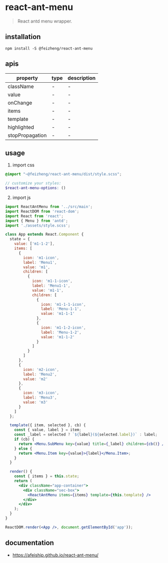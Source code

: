 # react-ant-menu
> React antd menu wrapper.

## installation
```shell
npm install -S @feizheng/react-ant-menu
```

## apis
| property        | type | description |
| --------------- | ---- | ----------- |
| className       | -    | -           |
| value           | -    | -           |
| onChange        | -    | -           |
| items           | -    | -           |
| template        | -    | -           |
| highlighted     | -    | -           |
| stopPropagation | -    | -           |

## usage
1. import css
  ```scss
  @import "~@feizheng/react-ant-menu/dist/style.scss";

  // customize your styles:
  $react-ant-menu-options: ()
  ```
2. import js
  ```jsx
  import ReactAntMenu from '../src/main';
  import ReactDOM from 'react-dom';
  import React from 'react';
  import { Menu } from 'antd';
  import './assets/style.scss';

  class App extends React.Component {
    state = {
      value: ['m1-1-2'],
      items: [
        {
          icon: 'm1-icon',
          label: 'Menu1',
          value: 'm1',
          children: [
            {
              icon: 'm1-1-icon',
              label: 'Menu1-1',
              value: 'm1-1',
              children: [
                {
                  icon: 'm1-1-1-icon',
                  label: 'Menu-1-1',
                  value: 'm1-1-1'
                },
                {
                  icon: 'm1-1-2-icon',
                  label: 'Menu-1-2',
                  value: 'm1-1-2'
                }
              ]
            }
          ]
        },
        {
          icon: 'm2-icon',
          label: 'Menu2',
          value: 'm2'
        },
        {
          icon: 'm3-icon',
          label: 'Menu3',
          value: 'm3'
        }
      ]
    };

    template({ item, selected }, cb) {
      const { value, label } = item;
      const _label = selected ? `${label}(${selected.label})` : label;
      if (cb) {
        return <Menu.SubMenu key={value} title={_label} children={cb()} />;
      } else {
        return <Menu.Item key={value}>{label}</Menu.Item>;
      }
    }

    render() {
      const { items } = this.state;
      return (
        <div className="app-container">
          <div className="sec-box">
            <ReactAntMenu items={items} template={this.template} />
          </div>
        </div>
      );
    }
  }

  ReactDOM.render(<App />, document.getElementById('app'));
  ```

## documentation
- https://afeiship.github.io/react-ant-menu/
